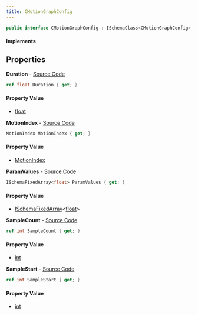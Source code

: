 ```yaml
---
title: CMotionGraphConfig
---
```


```csharp
public interface CMotionGraphConfig : ISchemaClass<CMotionGraphConfig>, ISchemaField, ISchemaClass, INativeHandle
```

#### Implements

## Properties

**Duration** - [Source Code](https://github.com/swiftly-solution/swiftlys2/blob/master/managed/src/SwiftlyS2.Generated/Schemas/Interfaces/CMotionGraphConfig.cs#L18)

```csharp
ref float Duration { get; }
```

#### Property Value

- [float](https://learn.microsoft.com/dotnet/api/system.single)

**MotionIndex** - [Source Code](https://github.com/swiftly-solution/swiftlys2/blob/master/managed/src/SwiftlyS2.Generated/Schemas/Interfaces/CMotionGraphConfig.cs#L20)

```csharp
MotionIndex MotionIndex { get; }
```

#### Property Value

- [MotionIndex](/docs/api/shared/schemadefinitions/motionindex)

**ParamValues** - [Source Code](https://github.com/swiftly-solution/swiftlys2/blob/master/managed/src/SwiftlyS2.Generated/Schemas/Interfaces/CMotionGraphConfig.cs#L16)

```csharp
ISchemaFixedArray<float> ParamValues { get; }
```

#### Property Value

- [ISchemaFixedArray](/docs/api/shared/schemas/ischemafixedarray-1)<[float](https://learn.microsoft.com/dotnet/api/system.single)>

**SampleCount** - [Source Code](https://github.com/swiftly-solution/swiftlys2/blob/master/managed/src/SwiftlyS2.Generated/Schemas/Interfaces/CMotionGraphConfig.cs#L24)

```csharp
ref int SampleCount { get; }
```

#### Property Value

- [int](https://learn.microsoft.com/dotnet/api/system.int32)

**SampleStart** - [Source Code](https://github.com/swiftly-solution/swiftlys2/blob/master/managed/src/SwiftlyS2.Generated/Schemas/Interfaces/CMotionGraphConfig.cs#L22)

```csharp
ref int SampleStart { get; }
```

#### Property Value

- [int](https://learn.microsoft.com/dotnet/api/system.int32)

